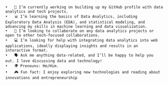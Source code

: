 	•	🌟 I’m currently working on building up my GitHub profile with data analytics and tech projects.
	•	📊 I’m learning the basics of Data Analytics, including Exploratory Data Analysis (EDA), and statistical modeling, and advancing my skills in machine learning and data visualization.
	•	🤝 I’m looking to collaborate on any data analytics projects or open to other tech-focused collaborations.
	•	💻 I’m looking for help with integrating data analytics into web applications, ideally displaying insights and results in an interactive format.
	•	🗣️ Ask me anything data-related, and I’ll be happy to help you out. I love discussing data and technology!
	•	🌍 Pronouns: He/Him.
	•	🎮 Fun fact: I enjoy exploring new technologies and reading about innovations and entrepreneurship
